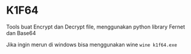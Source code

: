 # K1F64
Tools buat Encrypt dan Decrypt file, menggunakan python library Fernet dan Base64 

Jika ingin merun di windows bisa menggunakan wine ```wine k1f64.exe```
